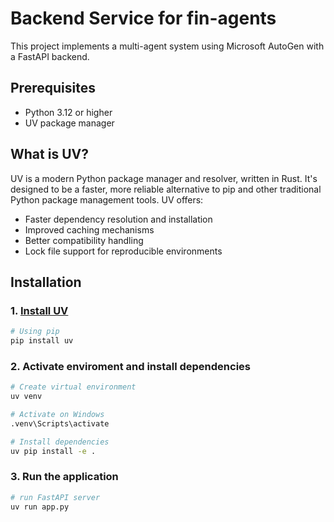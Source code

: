 # Backend Service for fin-agents

This project implements a multi-agent system using Microsoft AutoGen with a FastAPI backend.

## Prerequisites

- Python 3.12 or higher
- UV package manager

## What is UV?

UV is a modern Python package manager and resolver, written in Rust. It's designed to be a faster, more reliable alternative to pip and other traditional Python package management tools. UV offers:

- Faster dependency resolution and installation
- Improved caching mechanisms
- Better compatibility handling
- Lock file support for reproducible environments

## Installation

### 1. [Install UV](https://docs.astral.sh/uv/getting-started/installation/#installation-methods)

```bash
# Using pip
pip install uv
```

### 2. Activate enviroment and install dependencies

```bash
# Create virtual environment
uv venv

# Activate on Windows
.venv\Scripts\activate

# Install dependencies
uv pip install -e .
```

### 3. Run the application

```bash
# run FastAPI server
uv run app.py
```